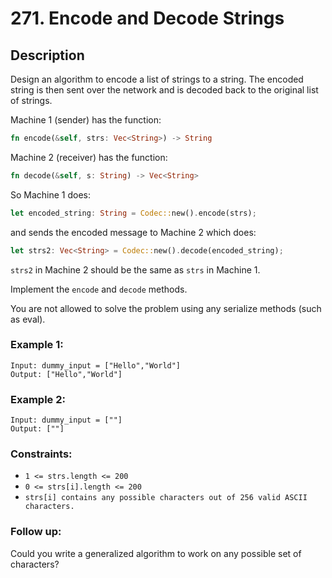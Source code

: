 # 271. Encode and Decode Strings

## Description

Design an algorithm to encode a list of strings to a string. The encoded string is then sent over the network and is decoded back to the original list of strings.

Machine 1 (sender) has the function:

```rust
fn encode(&self, strs: Vec<String>) -> String 
```

Machine 2 (receiver) has the function:

```rust 
fn decode(&self, s: String) -> Vec<String>
```

So Machine 1 does:

```rust
let encoded_string: String = Codec::new().encode(strs);
```

and sends the encoded message to Machine 2 which does:

```rust
let strs2: Vec<String> = Codec::new().decode(encoded_string);
```

`strs2` in Machine 2 should be the same as `strs` in Machine 1.

Implement the `encode` and `decode` methods.

You are not allowed to solve the problem using any serialize methods (such as eval).

### Example 1:

```
Input: dummy_input = ["Hello","World"]
Output: ["Hello","World"]
```

### Example 2:

```
Input: dummy_input = [""]
Output: [""]
```

### Constraints:

- `1 <= strs.length <= 200`
- `0 <= strs[i].length <= 200`
- `strs[i] contains any possible characters out of 256 valid ASCII characters.`
 

### Follow up:

Could you write a generalized algorithm to work on any possible set of characters?

